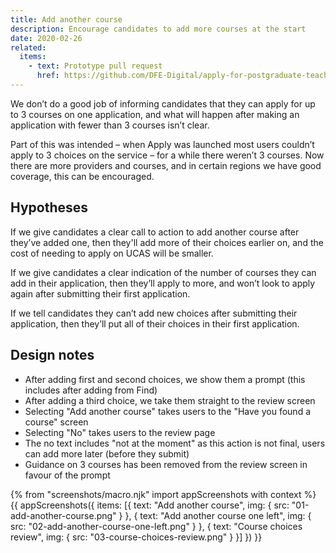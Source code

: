 ```yaml
---
title: Add another course
description: Encourage candidates to add more courses at the start
date: 2020-02-26
related:
  items:
    - text: Prototype pull request
      href: https://github.com/DFE-Digital/apply-for-postgraduate-teacher-training-prototype/pull/351
---
```


We don’t do a good job of informing candidates that they can apply for up to 3 courses on one application, and what will happen after making an application with fewer than 3 courses isn’t clear.

Part of this was intended – when Apply was launched most users couldn’t apply to 3 choices on the service – for a while there weren’t 3 courses. Now there are more providers and courses, and in certain regions we have good coverage, this can be encouraged.

## Hypotheses

If we give candidates a clear call to action to add another course after they’ve added one, then they'll add more of their choices earlier on, and the cost of needing to apply on UCAS will be smaller.

If we give candidates a clear indication of the number of courses they can add in their application, then they’ll apply to more, and won’t look to apply again after submitting their first application.

If we tell candidates they can’t add new choices after submitting their application, then they’ll put all of their choices in their first application.

## Design notes

- After adding first and second choices, we show them a prompt (this includes after adding from Find)
- After adding a third choice, we take them straight to the review screen
- Selecting "Add another course" takes users to the "Have you found a course" screen
- Selecting "No" takes users to the review page
- The no text includes "not at the moment" as this action is not final, users can add more later (before they submit)
- Guidance on 3 courses has been removed from the review screen in favour of the prompt

{% from "screenshots/macro.njk" import appScreenshots with context %}
{{ appScreenshots({
  items: [{
      text: "Add another course",
      img: { src: "01-add-another-course.png" }
    }, {
      text: "Add another course one left",
      img: { src: "02-add-another-course-one-left.png" }
    }, {
      text: "Course choices review",
      img: { src: "03-course-choices-review.png" }
    }]
}) }}
